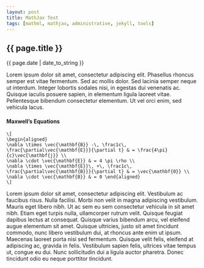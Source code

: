 ```yaml
---
layout: post
title: MathJax Test
tags: [mathml, mathjax, administrative, jekyll, tools]
---
```

{{ page.title }}
----------------

{{ page.date | date_to_string }}

Lorem ipsum dolor sit amet, consectetur adipiscing elit. Phasellus rhoncus semper est vitae fermentum. Sed ac mollis dolor. Sed lacinia semper neque ut interdum. Integer lobortis sodales nisi, in egestas dui venenatis ac. Quisque iaculis posuere sapien, in elementum ligula laoreet vitae. Pellentesque bibendum consectetur elementum. Ut vel orci enim, sed vehicula lacus.

<h4>Maxwell&rsquo;s Equations</h4>

<p><code>\[
\begin{aligned}
\nabla \times \vec{\mathbf{B}} -\, \frac1c\, \frac{\partial\vec{\mathbf{E}}}{\partial t} &amp; = \frac{4\pi}{c}\vec{\mathbf{j}} \\   
\nabla \cdot \vec{\mathbf{E}} &amp; = 4 \pi \rho \\
\nabla \times \vec{\mathbf{E}}\, +\, \frac1c\, \frac{\partial\vec{\mathbf{B}}}{\partial t} &amp; = \vec{\mathbf{0}} \\
\nabla \cdot \vec{\mathbf{B}} &amp; = 0 \end{aligned}
\]</code></p>

Lorem ipsum dolor sit amet, consectetur adipiscing elit. Vestibulum ac faucibus risus. Nulla facilisi. Morbi non velit in magna adipiscing vestibulum. Mauris eget libero nibh. Ut ac sem eu sem consectetur vehicula in sit amet nibh. Etiam eget turpis nulla, ullamcorper rutrum velit. Quisque feugiat dapibus lectus at consequat. Quisque varius bibendum arcu, vel eleifend augue elementum sit amet. Quisque ultricies, justo sit amet tincidunt commodo, nunc libero vestibulum dui, at rhoncus ante enim ut ipsum. Maecenas laoreet porta nisi sed fermentum. Quisque velit felis, eleifend at adipiscing ac, gravida in felis. Vestibulum sapien felis, ultrices vitae tempus ut, congue eu dui. Nunc sollicitudin dui a ligula auctor pharetra. Donec tincidunt odio eu neque porttitor tincidunt.

